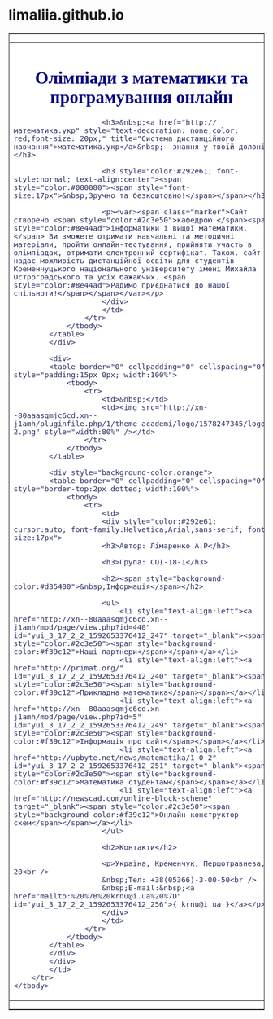 # limaliia.github.io
<div style="background-color:#a1a3be">
<div style="background:#ffffff; max-width:640px">
<table align="center" border="1" cellpadding="0" cellspacing="0" style="background:#ffffff; font-size:0px; width:100%">
	<tbody>
		<tr>
			<td style="text-align:center; vertical-align:top">
			<div style="vertical-align:top; width:100%">
			<table>
				<tbody>
					<tr>
						<td>
						<div style="color:#292e61; cursor:auto; font-family:Helvetica,Arial,sans-serif; font-size:17px">
						<h1 style="text-align:center"><span style="font-family:Helvetica,Arial,sans-serif"><span style="background-color:#ffffff"><span style="color:red"><span style="color:#000080"><span style="font-family:Comic Sans MS,cursive">Олімпіади з математики та програмування онлайн</span></span></span></span></span></h1>

						<h3>&nbsp;<a href="http://математика.укр" style="text-decoration: none;color: red;font-size: 20px;" title="Система дистанційного навчання">математика.укр</a>&nbsp;- знання у твоїй долоні!</h3>

						<h3 style="color:#292e61; font-style:normal; text-align:center"><span style="color:#000080"><span style="font-size:17px">&nbsp;Зручно та безкоштовно!</span></span></h3>

						<p><var><span class="marker">Сайт створено <span style="color:#2c3e50">кафедрою </span><span style="color:#8e44ad">інформатики і вищої математики.</span> Ви зможете отримати навчальні та методичні матеріали, пройти онлайн-тестування, прийняти участь в олімпіадах, отримати електронний сертифікат. Також, сайт надає можливість дистанційної освіти для студентів Кременчуцького національного університету імені Михайла Остроградського та усіх бажаючих. <span style="color:#8e44ad">Радимо приєднатися до нашої спільноти!</span></span></var></p>
						</div>
						</td>
					</tr>
				</tbody>
			</table>
			</div>

			<div>
			<table border="0" cellpadding="0" cellspacing="0" style="padding:15px 0px; width:100%">
				<tbody>
					<tr>
						<td>&nbsp;</td>
						<td><img src="http://xn--80aaasqmjc6cd.xn--j1amh/pluginfile.php/1/theme_academi/logo/1578247345/logo-2.png" style="width:80%" /></td>
					</tr>
				</tbody>
			</table>

			<div style="background-color:orange">
			<table border="0" cellpadding="0" cellspacing="0" style="border-top:2px dotted; width:100%">
				<tbody>
					<tr>
						<td>
						<div style="color:#292e61; cursor:auto; font-family:Helvetica,Arial,sans-serif; font-size:17px">
						<h3>Автор: Лімаренко А.Р</h3>

						<h3>Група: СОІ-18-1</h3>

						<h2><span style="background-color:#d35400">&nbsp;Інформація</span></h2>

						<ul>
							<li style="text-align:left"><a href="http://xn--80aaasqmjc6cd.xn--j1amh/mod/page/view.php?id=440" id="yui_3_17_2_2_1592653376412_247" target="_blank"><span style="color:#2c3e50"><span style="background-color:#f39c12">Наші партнери</span></span></a></li>
							<li style="text-align:left"><a href="http://primat.org/" id="yui_3_17_2_2_1592653376412_240" target="_blank"><span style="color:#2c3e50"><span style="background-color:#f39c12">Прикладна математика</span></span></a></li>
							<li style="text-align:left"><a href="http://xn--80aaasqmjc6cd.xn--j1amh/mod/page/view.php?id=5" id="yui_3_17_2_2_1592653376412_249" target="_blank"><span style="color:#2c3e50"><span style="background-color:#f39c12">Інформація про сайт</span></span></a></li>
							<li style="text-align:left"><a href="http://upbyte.net/news/matematika/1-0-2" id="yui_3_17_2_2_1592653376412_251" target="_blank"><span style="color:#2c3e50"><span style="background-color:#f39c12">Математика студентам</span></span></a></li>
							<li style="text-align:left"><a href="http://newscad.com/online-block-scheme" target="_blank"><span style="color:#2c3e50"><span style="background-color:#f39c12">Онлайн конструктор схем</span></span></a></li>
						</ul>

						<h2>Контакти</h2>

						<p>Україна, Кременчук, Першотравнева, 20<br />
						&nbsp;Тел: +38(05366)-3-00-50<br />
						&nbsp;E-mail:&nbsp;<a href="mailto:%20%7B%20krnu@i.ua%20%7D" id="yui_3_17_2_2_1592653376412_256">{ krnu@i.ua }</a></p>
						</div>
						</td>
					</tr>
				</tbody>
			</table>
			</div>
			</div>
			</td>
		</tr>
	</tbody>
</table>
&nbsp;

<h3 style="color:#aaaaaa; font-style:italic">&nbsp;</h3>
</div>
</div>
